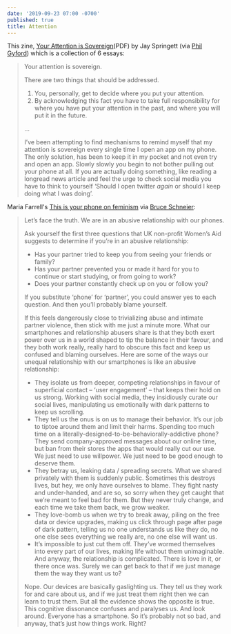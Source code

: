 ```yaml
---
date: '2019-09-23 07:00 -0700'
published: true
title: Attention
---
```

This zine, [Your Attention is Sovereign](https://hwcdn.libsyn.com/p/0/5/7/0573858d24462354/SSRZ_-_001_-_Your_Attention_Is_Sovereign.pdf?c_id=51790010&cs_id=51790010&expiration=1569249139&hwt=a94e3ed611a881118bfe3390567544fc)(PDF) by Jay Springett (via [Phil Gyford](https://www.gyford.com/phil/links/philgyford/ea561ea9a031/)) which is a collection of 6 essays:

<blockquote markdown="1">

Your attention is sovereign.

There are two things that should be addressed.

1. You, personally, get to decide where you put your attention.
2. By acknowledging this fact you have to take full responsibility for where you have put your attention in the past, and where you will put it in the future.

...

I’ve been attempting to find mechanisms to remind myself that my attention is sovereign every single time I open an app on my phone. The only solution, has been to keep it in my pocket and not even try and open an app. Slowly slowly you begin to not bother pulling out your phone at all. If you are actually doing something, like reading a longread news article and feel the urge to check social media you have to think to yourself ‘Should I open twitter *again* or should I keep doing what I was doing’. 

</blockquote>

Maria Farrell's [This is your phone on feminism](https://conversationalist.org/2019/09/13/feminism-explains-our-toxic-relationships-with-our-smartphones/) via [Bruce Schneier](https://www.schneier.com/blog/archives/2019/09/a_feminist_take.html):

<blockquote markdown="1">

Let’s face the truth. We are in an abusive relationship with our phones.

Ask yourself the first three questions that UK non-profit Women’s Aid suggests to determine if you’re in an abusive relationship:

- Has your partner tried to keep you from seeing your friends or family?
- Has your partner prevented you or made it hard for you to continue or start studying, or from going to work?
- Does your partner constantly check up on you or follow you?

If you substitute ‘phone’ for ‘partner’, you could answer yes to each question. And then you’ll probably blame yourself.

If this feels dangerously close to trivializing abuse and intimate partner violence, then stick with me just a minute more. What our smartphones and relationship abusers share is that they both exert power over us in a world shaped to tip the balance in their favour, and they both work really, really hard to obscure this fact and keep us confused and blaming ourselves. Here are some of the ways our unequal relationship with our smartphones is like an abusive relationship: 

- They isolate us from deeper, competing relationships in favour of superficial contact – ‘user engagement’ – that keeps their hold on us strong. Working with social media, they insidiously curate our social lives, manipulating us emotionally with dark patterns to keep us scrolling.
- They tell us the onus is on us to manage their behavior. It’s our job to tiptoe around them and limit their harms. Spending too much time on a literally-designed-to-be-behaviorally-addictive phone? They send company-approved messages about our online time, but ban from their stores the apps that would really cut our use. We just need to use willpower. We just need to be good enough to deserve them.
- They betray us, leaking data / spreading secrets. What we shared privately with them is suddenly public. Sometimes this destroys lives, but hey, we only have ourselves to blame. They fight nasty and under-handed, and are so, so sorry when they get caught that we’re meant to feel bad for them. But they never truly change, and each time we take them back, we grow weaker.
- They love-bomb us when we try to break away, piling on the free data or device upgrades, making us click through page after page of dark pattern, telling us no one understands us like they do, no one else sees everything we really are, no one else will want us.  
- It’s impossible to just cut them off. They’ve wormed themselves into every part of our lives, making life without them unimaginable. And anyway, the relationship is complicated. There is love in it, or there once was. Surely we can get back to that if we just manage them the way they want us to?

Nope. Our devices are basically gaslighting us. They tell us they work for and care about us, and if we just treat them right then we can learn to trust them. But all the evidence shows the opposite is true. This cognitive dissonance confuses and paralyses us. And look around. Everyone has a smartphone. So it’s probably not so bad, and anyway, that’s just how things work. Right?

</blockquote>